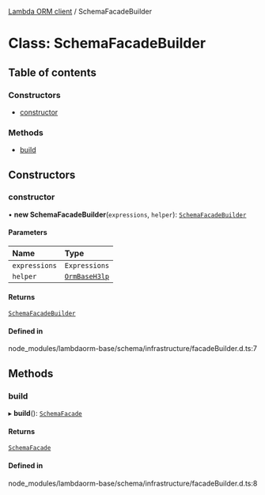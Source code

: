 [Lambda ORM client](../README.md) / SchemaFacadeBuilder

# Class: SchemaFacadeBuilder

## Table of contents

### Constructors

- [constructor](SchemaFacadeBuilder.md#constructor)

### Methods

- [build](SchemaFacadeBuilder.md#build)

## Constructors

### constructor

• **new SchemaFacadeBuilder**(`expressions`, `helper`): [`SchemaFacadeBuilder`](SchemaFacadeBuilder.md)

#### Parameters

| Name | Type |
| :------ | :------ |
| `expressions` | `Expressions` |
| `helper` | [`OrmBaseH3lp`](OrmBaseH3lp.md) |

#### Returns

[`SchemaFacadeBuilder`](SchemaFacadeBuilder.md)

#### Defined in

node_modules/lambdaorm-base/schema/infrastructure/facadeBuilder.d.ts:7

## Methods

### build

▸ **build**(): [`SchemaFacade`](SchemaFacade.md)

#### Returns

[`SchemaFacade`](SchemaFacade.md)

#### Defined in

node_modules/lambdaorm-base/schema/infrastructure/facadeBuilder.d.ts:8
